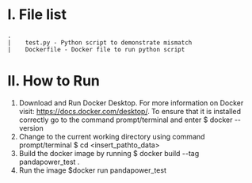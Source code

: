 # I. File list
```
.
|    test.py - Python script to demonstrate mismatch
|    Dockerfile - Docker file to run python script
```

# II. How to Run
1. Download and Run Docker Desktop. For more information on Docker visit: https://docs.docker.com/desktop/. To ensure 
that it is installed correctly go to the command prompt/terminal and enter $ docker --version
2. Change to the current working directory using command prompt/terminal $ cd <insert_pathto_data>
3. Build the docker image by running $ docker build --tag pandapower_test .
4. Run the image $docker run pandapower_test 

